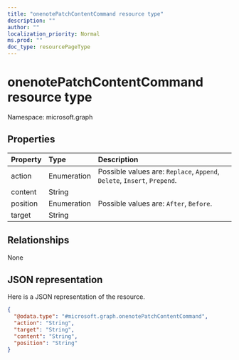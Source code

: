 ```yaml
---
title: "onenotePatchContentCommand resource type"
description: ""
author: ""
localization_priority: Normal
ms.prod: ""
doc_type: resourcePageType
---
```


# onenotePatchContentCommand resource type


Namespace: microsoft.graph



## Properties
|Property|Type|Description|
|:---|:---|:---|
|action|Enumeration| Possible values are: `Replace`, `Append`, `Delete`, `Insert`, `Prepend`.|
|content|String||
|position|Enumeration| Possible values are: `After`, `Before`.|
|target|String||

## Relationships
None

## JSON representation
Here is a JSON representation of the resource.
<!-- {
  "blockType": "resource",
  "@odata.type": "microsoft.graph.onenotePatchContentCommand"
}
-->
``` json
{
  "@odata.type": "#microsoft.graph.onenotePatchContentCommand",
  "action": "String",
  "target": "String",
  "content": "String",
  "position": "String"
}
```

